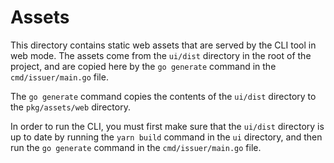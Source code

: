 # Assets

This directory contains static web assets that are served by the CLI tool in web mode.
The assets come from the `ui/dist` directory in the root of the project, and are copied here by the `go generate` command in the `cmd/issuer/main.go` file.

The `go generate` command copies the contents of the `ui/dist` directory to the `pkg/assets/web` directory.

In order to run the CLI, you must first make sure that the `ui/dist` directory is up to date by running the `yarn build` command in the `ui` directory, and then run the `go generate` command in the `cmd/issuer/main.go` file.
